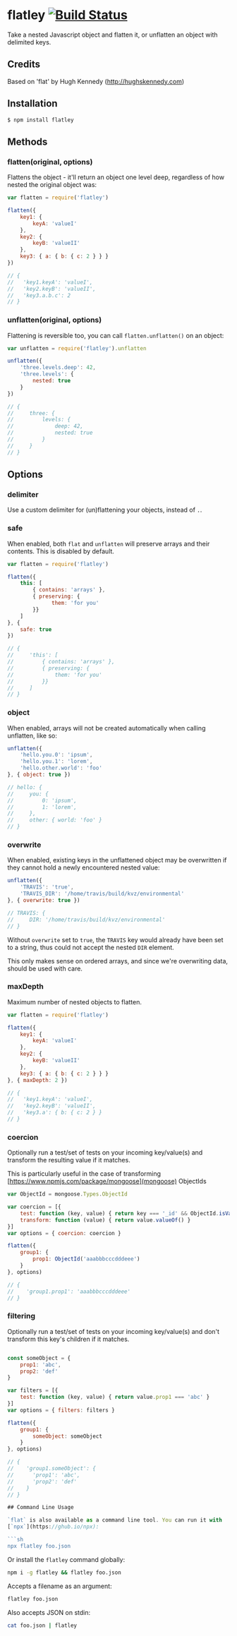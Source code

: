 # flatley [![Build Status](https://secure.travis-ci.org/antony/flatley.png?branch=master)](http://travis-ci.org/antony/flatley)

Take a nested Javascript object and flatten it, or unflatten an object with
delimited keys.

## Credits

Based on 'flat' by Hugh Kennedy (http://hughskennedy.com)

## Installation

``` bash
$ npm install flatley
```

## Methods

### flatten(original, options)

Flattens the object - it'll return an object one level deep, regardless of how
nested the original object was:

``` javascript
var flatten = require('flatley')

flatten({
    key1: {
        keyA: 'valueI'
    },
    key2: {
        keyB: 'valueII'
    },
    key3: { a: { b: { c: 2 } } }
})

// {
//   'key1.keyA': 'valueI',
//   'key2.keyB': 'valueII',
//   'key3.a.b.c': 2
// }
```

### unflatten(original, options)

Flattening is reversible too, you can call `flatten.unflatten()` on an object:

``` javascript
var unflatten = require('flatley').unflatten

unflatten({
    'three.levels.deep': 42,
    'three.levels': {
        nested: true
    }
})

// {
//     three: {
//         levels: {
//             deep: 42,
//             nested: true
//         }
//     }
// }
```

## Options

### delimiter

Use a custom delimiter for (un)flattening your objects, instead of `.`.

### safe

When enabled, both `flat` and `unflatten` will preserve arrays and their
contents. This is disabled by default.

``` javascript
var flatten = require('flatley')

flatten({
    this: [
        { contains: 'arrays' },
        { preserving: {
              them: 'for you'
        }}
    ]
}, {
    safe: true
})

// {
//     'this': [
//         { contains: 'arrays' },
//         { preserving: {
//             them: 'for you'
//         }}
//     ]
// }
```

### object

When enabled, arrays will not be created automatically when calling unflatten, like so:

``` javascript
unflatten({
    'hello.you.0': 'ipsum',
    'hello.you.1': 'lorem',
    'hello.other.world': 'foo'
}, { object: true })

// hello: {
//     you: {
//         0: 'ipsum',
//         1: 'lorem',
//     },
//     other: { world: 'foo' }
// }
```

### overwrite

When enabled, existing keys in the unflattened object may be overwritten if they cannot hold a newly encountered nested value:

```javascript
unflatten({
    'TRAVIS': 'true',
    'TRAVIS_DIR': '/home/travis/build/kvz/environmental'
}, { overwrite: true })

// TRAVIS: {
//     DIR: '/home/travis/build/kvz/environmental'
// }
```

Without `overwrite` set to `true`, the `TRAVIS` key would already have been set to a string, thus could not accept the nested `DIR` element.

This only makes sense on ordered arrays, and since we're overwriting data, should be used with care.


### maxDepth

Maximum number of nested objects to flatten.

``` javascript
var flatten = require('flatley')

flatten({
    key1: {
        keyA: 'valueI'
    },
    key2: {
        keyB: 'valueII'
    },
    key3: { a: { b: { c: 2 } } }
}, { maxDepth: 2 })

// {
//   'key1.keyA': 'valueI',
//   'key2.keyB': 'valueII',
//   'key3.a': { b: { c: 2 } }
// }
```

### coercion

Optionally run a test/set of tests on your incoming key/value(s) and transform the resulting value if it matches.

This is particularly useful in the case of transforming [https://www.npmjs.com/package/mongoose](mongoose) ObjectIds

```javascript
var ObjectId = mongoose.Types.ObjectId

var coercion = [{
    test: function (key, value) { return key === '_id' && ObjectId.isValid(value) }
    transform: function (value) { return value.valueOf() }
}]
var options = { coercion: coercion }

flatten({
    group1: {
        prop1: ObjectId('aaabbbcccdddeee')
    }
}, options)

// {
//    'group1.prop1': 'aaabbbcccdddeee'
// }
```


### filtering

Optionally run a test/set of tests on your incoming key/value(s) and don't transform this key's children if it matches.

```javascript

const someObject = {
    prop1: 'abc',
    prop2: 'def'
}

var filters = [{
    test: function (key, value) { return value.prop1 === 'abc' }
}]
var options = { filters: filters }

flatten({
    group1: {
        someObject: someObject
    }
}, options)

// {
//    'group1.someObject': {
//      'prop1': 'abc',
//      'prop2': 'def'
//    }
// }

## Command Line Usage

`flat` is also available as a command line tool. You can run it with 
[`npx`](https://ghub.io/npx):

```sh
npx flatley foo.json
```

Or install the `flatley` command globally:
 
```sh
npm i -g flatley && flatley foo.json
```

Accepts a filename as an argument:

```sh
flatley foo.json
```

Also accepts JSON on stdin:

```sh
cat foo.json | flatley
```